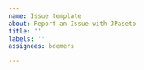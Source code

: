 ```yaml
---
name: Issue template
about: Report an Issue with JPaseto
title: ''
labels: ''
assignees: bdemers

---
```


<!--
For Security Vulnerabilities, please see https://github.com/paseto-toolkit/jpaseto/blob/master/SECURITY.md
-->
